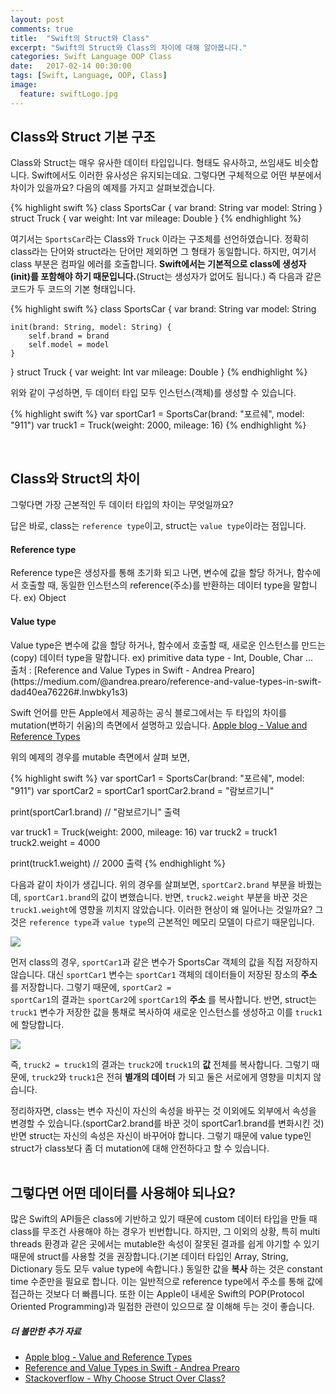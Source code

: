 ```yaml
---
layout: post
comments: true
title:  "Swift의 Struct와 Class"
excerpt: "Swift의 Struct와 Class의 차이에 대해 알아봅니다."
categories: Swift Language OOP Class
date:   2017-02-14 00:30:00
tags: [Swift, Language, OOP, Class]
image:
  feature: swiftLogo.jpg
---
```


## Class와 Struct 기본 구조

Class와 Struct는 매우 유사한 데이터 타입입니다. 형태도 유사하고, 쓰임새도 비슷합니다. Swift에서도 이러한 유사성은 유지되는데요. 그렇다면 구체적으로 어떤 부분에서 차이가 있을까요? 다음의 예제를 가지고 살펴보겠습니다.

{% highlight swift %}
class SportsCar {
    var brand: String
    var model: String
}
struct Truck {
    var weight: Int
    var mileage: Double
}
{% endhighlight %}

여기서는 <code>SportsCar</code>라는 Class와 <code>Truck</code> 이라는 구조체를 선언하였습니다. 정확히 class라는 단어와 struct라는 단어만 제외하면 그 형태가 동일합니다. 하지만, 여기서 class 부분은 컴파일 에러를 호출합니다. **Swift에서는 기본적으로 class에 생성자(init)를 포함해야 하기 때문입니다.**(Struct는 생성자가 없어도 됩니다.) 즉 다음과 같은 코드가 두 코드의 기본 형태입니다.

{% highlight swift %}
class SportsCar {
    var brand: String
    var model: String

    init(brand: String, model: String) {
        self.brand = brand
        self.model = model
    }
}
struct Truck {
    var weight: Int
    var mileage: Double
}
{% endhighlight %}

위와 같이 구성하면, 두 데이터 타입 모두 인스턴스(객체)를 생성할 수 있습니다.

{% highlight swift %}
var sportCar1 = SportsCar(brand: "포르쉐", model: "911")
var truck1 = Truck(weight: 2000, mileage: 16)
{% endhighlight %}

<br/>

## Class와 Struct의 차이

그렇다면 가장 근본적인 두 데이터 타입의 차이는 무엇일까요?

답은 바로, class는 <code>reference type</code>이고, struct는 <code>value type</code>이라는 점입니다.

#### Reference type
<div class="message">
  Reference type은 생성자를 통해 초기화 되고 나면, 변수에 값을 할당 하거나, 함수에서 호출할 때, 동일한 인스턴스의 reference(주소)를 반환하는 데이터 type을 말합니다. ex) Object
</div>


#### Value type
<div class="message">
  Value type은 변수에 값을 할당 하거나, 함수에서 호출할 때, 새로운 인스턴스를 만드는(copy) 데이터 type을 말합니다. ex) primitive data type - Int, Double, Char ...
</div>
출처 : [Reference and Value Types in Swift - Andrea Prearo](https://medium.com/@andrea.prearo/reference-and-value-types-in-swift-dad40ea76226#.lnwbky1s3)

Swift 언어를 만든 Apple에서 제공하는 공식 블로그에서는 두 타입의 차이를 mutation(변하기 쉬움)의 측면에서 설명하고 있습니다. [Apple blog - Value and Reference Types](https://developer.apple.com/swift/blog/?id=10)

위의 예제의 경우를 mutable 측면에서 살펴 보면,

{% highlight swift %}
var sportCar1 = SportsCar(brand: "포르쉐", model: "911")
var sportCar2 = sportCar1
sportCar2.brand = "람보르기니"

print(sportCar1.brand) // "람보르기니" 출력

var truck1 = Truck(weight: 2000, mileage: 16)
var truck2 = truck1
truck2.weight = 4000

print(truck1.weight) // 2000 출력
{% endhighlight %}

다음과 같이 차이가 생깁니다. 위의 경우를 살펴보면, <code>sportCar2.brand</code> 부분을 바꿨는데, <code>sportCar1.brand</code>의 값이 변했습니다. 반면, <code>truck2.weight</code> 부분을 바꾼 것은 <code>truck1.weight</code>에 영향을 끼치지 않았습니다. 이러한 현상이 왜 일어나는 것일까요? 그것은 <code>reference type</code>과 <code>value type</code>의 근본적인 메모리 모델이 다르기 때문입니다.

<img src="https://dl.dropbox.com/s/dbqmfztgx16ht1u/sportcar.png">

먼저 class의 경우, <code>sportCar1</code>과 같은 변수가 SportsCar 객체의 값을 직접 저장하지 않습니다. 대신 <code>sportCar1</code> 변수는 <code>sportCar1</code> 객체의 데이터들이 저장된 장소의 **주소** 를 저장합니다. 그렇기 때문에, <code>sportCar2 = sportCar1</code>의 결과는 <code>sportCar2</code>에 <code>sportCar1</code>의 **주소** 를 복사합니다. 반면, struct는 <code>truck1</code> 변수가 저장한 값을 통채로 복사하여 새로운 인스턴스를 생성하고 이를 <code>truck1</code>에 할당합니다.

<img src="https://dl.dropbox.com/s/bbz6bcc7n21g67a/truck.png">

즉, <code>truck2 = truck1</code>의 결과는 <code>truck2</code>에 <code>truck1</code>의 **값** 전체를 복사합니다. 그렇기 때문에, <code>truck2</code>와 <code>truck1</code>은 전혀 **별개의 데이터** 가 되고 둘은 서로에게 영향을 미치지 않습니다.

<div class="message">
  정리하자면, class는 변수 자신이 자신의 속성을 바꾸는 것 이외에도 외부에서 속성을 변경할 수 있습니다.(sportCar2.brand를 바꾼 것이 sportCar1.brand를 변화시킨 것) 반면 struct는 자신의 속성은 자신이 바꾸어야 합니다. 그렇기 때문에 value type인 struct가 class보다 좀 더 mutation에 대해 안전하다고 할 수 있습니다.
</div>

<br/>

## 그렇다면 어떤 데이터를 사용해야 되나요?

많은 Swift의 API들은 class에 기반하고 있기 때문에 custom 데이터 타입을 만들 때 class를 무조건 사용해야 하는 경우가 빈번합니다. 하지만, 그 이외의 상황, 특히 multi threads 환경과 같은 곳에서는 mutable한 속성이 잘못된 결과를 쉽게 야기할 수 있기 때문에 struct를 사용할 것을 권장합니다.(기본 데이터 타입인 Array, String, Dictionary 등도 모두 value type에 속합니다.) 동일한 값을 **복사** 하는 것은 constant time 수준만을 필요로 합니다. 이는 일반적으로 reference type에서 주소를 통해 값에 접근하는 것보다 더 빠릅니다. 또한 이는 Apple이 내세운 Swift의 POP(Protocol Oriented Programming)과 밀접한 관련이 있으므로 잘 이해해 두는 것이 좋습니다.


##### 더 볼만한 추가 자료
- [Apple blog - Value and Reference Types](https://developer.apple.com/swift/blog/?id=10)
- [Reference and Value Types in Swift - Andrea Prearo](https://medium.com/@andrea.prearo/reference-and-value-types-in-swift-dad40ea76226#.lnwbky1s3)
- [Stackoverflow - Why Choose Struct Over Class?](http://stackoverflow.com/a/24232845/5130783)
